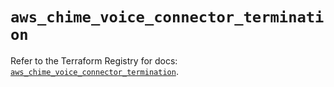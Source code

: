 # `aws_chime_voice_connector_termination`

Refer to the Terraform Registry for docs: [`aws_chime_voice_connector_termination`](https://registry.terraform.io/providers/hashicorp/aws/5.50.0/docs/resources/chime_voice_connector_termination).

